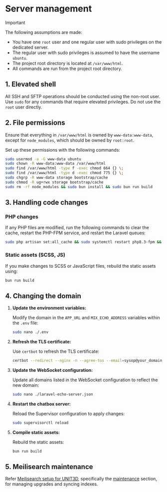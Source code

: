 # Server management

<!-- cspell:ignore certbot,chgrp,usermod -->

> [!IMPORTANT]
> The following assumptions are made:
>
> - You have one `root` user and one regular user with sudo privileges on the dedicated server.
> - The regular user with sudo privileges is assumed to have the username `ubuntu`.
> - The project root directory is located at `/var/www/html`.
> - All commands are run from the project root directory.

## 1. Elevated shell

All SSH and SFTP operations should be conducted using the non-root user. Use `sudo` for any commands that require elevated privileges. Do not use the `root` user directly.

## 2. File permissions

Ensure that everything in `/var/www/html` is owned by `www-data:www-data`, except for `node_modules`, which should be owned by `root:root`.

Set up these permissions with the following commands:

```sh
sudo usermod -a -G www-data ubuntu
sudo chown -R www-data:www-data /var/www/html
sudo find /var/www/html -type f -exec chmod 664 {} \;
sudo find /var/www/html -type d -exec chmod 775 {} \;
sudo chgrp -R www-data storage bootstrap/cache
sudo chmod -R ug+rwx storage bootstrap/cache
sudo rm -rf node_modules && sudo bun install && sudo bun run build
```

## 3. Handling code changes

### PHP changes

If any PHP files are modified, run the following commands to clear the cache, restart the PHP-FPM service, and restart the Laravel queues:

```sh
sudo php artisan set:all_cache && sudo systemctl restart php8.3-fpm && sudo php artisan queue:restart
```

### Static assets (SCSS, JS)

If you make changes to SCSS or JavaScript files, rebuild the static assets using:

```sh
bun run build
```

## 4. Changing the domain

1. **Update the environment variables:**

   Modify the domain in the `APP_URL` and `MIX_ECHO_ADDRESS` variables within the `.env` file:

    ```sh
    sudo nano ./.env
    ```

2. **Refresh the TLS certificate:**

   Use `certbot` to refresh the TLS certificate:

    ```sh
    certbot --redirect --nginx -n --agree-tos --email=sysop@your_domain.tld -d your_domain.tld -d www.your_domain.tld --rsa-key-size 2048
    ```

3. **Update the WebSocket configuration:**

   Update all domains listed in the WebSocket configuration to reflect the new domain:

    ```sh
    sudo nano ./laravel-echo-server.json
    ```

4. **Restart the chatbox server:**

   Reload the Supervisor configuration to apply changes:

    ```sh
    sudo supervisorctl reload
    ```

5. **Compile static assets:**

   Rebuild the static assets:

    ```sh
    bun run build
    ```

## 5. Meilisearch maintenance

Refer [Meilisearch setup for UNIT3D](https://github.com/HDInnovations/UNIT3D-Community-Edition/wiki/Meilisearch-Setup-for-UNIT3D), specifically the [maintenance](https://github.com/HDInnovations/UNIT3D-Community-Edition/wiki/Meilisearch-Setup-for-UNIT3D#3-maintenance) section, for managing upgrades and syncing indexes.
